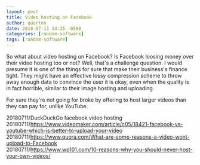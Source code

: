 ```yaml
---
layout: post
title: Video hosting on Facebook
author: quorten
date: 2018-07-11 14:25 -0500
categories: [random-software]
tags: [random-software]
---
```


So what about video hosting on Facebook?  Is Facebook loosing money
over their video hosting too or not?  Well, that's a challenge
question.  I would presume it is one of the things for sure that make
their business's finance tight.  They might have an effective lossy
compression scheme to throw away enough data to convince the user it
is okay, even when the quality is in fact horrible, similar to their
image hosting and uploading.

For sure they're not going for broke by offering to host larger videos
than they can pay for, unlike YouTube.

20180711/DuckDuckGo facebook video hosting  
20180711/https://www.videomaker.com/article/c05/18421-facebook-vs-youtube-which-is-better-to-upload-your-video  
20180711/https://www.quora.com/What-are-some-reasons-a-video-wont-upload-to-Facebook  
20180711/https://www.wp101.com/10-reasons-why-you-should-never-host-your-own-videos/
